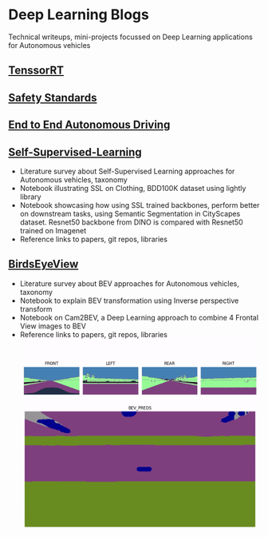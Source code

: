 # Deep Learning Blogs
Technical writeups, mini-projects focussed on Deep Learning applications for Autonomous vehicles

## [TenssorRT](TensorRT/README.md)

## [Safety Standards](Safety_standards/README.md)

## [End to End Autonomous Driving](End_to_End_Autonomous_Driving/E2E_references.md)


## [Self-Supervised-Learning](Self-Supervised-Learning/README.md)
   - Literature survey about Self-Supervised Learning approaches for Autonomous vehicles, taxonomy
   - Notebook illustrating SSL on Clothing, BDD100K dataset using lightly library
   - Notebook showcasing how using SSL trained backbones, perform better on downstream tasks, using Semantic Segmentation in CityScapes dataset. Resnet50 backbone from DINO is compared with Resnet50 trained on Imagenet
   - Reference links to papers, git repos, libraries

## [BirdsEyeView](BirdsEyeView/README.md)
   - Literature survey about BEV approaches for Autonomous vehicles, taxonomy
   - Notebook to explain BEV transformation using Inverse perspective transform
   - Notebook on Cam2BEV, a Deep Learning approach to combine 4 Frontal View images to BEV
   - Reference links to papers, git repos, libraries
![Cam2BEV UNetXst BEV Segmentation](BirdsEyeView/assets/Cam2BEV_UNetxst_BEV_output.gif)
